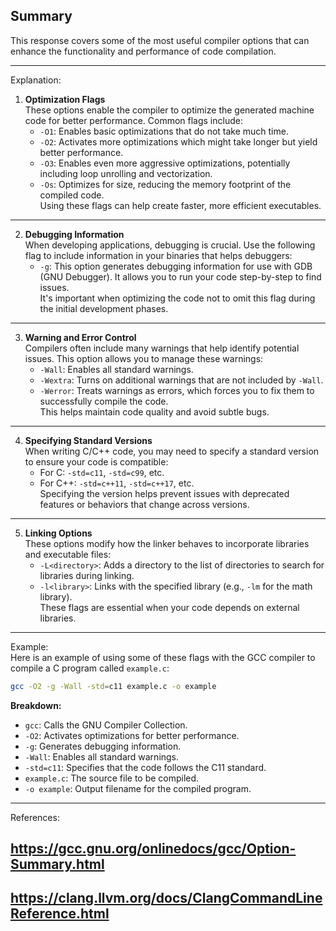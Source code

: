 ## Summary 
This response covers some of the most useful compiler options that can enhance the functionality and performance of code compilation.

---

Explanation:

1. **Optimization Flags**  
These options enable the compiler to optimize the generated machine code for better performance. Common flags include:  
   - `-O1`: Enables basic optimizations that do not take much time.  
   - `-O2`: Activates more optimizations which might take longer but yield better performance.  
   - `-O3`: Enables even more aggressive optimizations, potentially including loop unrolling and vectorization.  
   - `-Os`: Optimizes for size, reducing the memory footprint of the compiled code.  
   Using these flags can help create faster, more efficient executables.

---  

2. **Debugging Information**  
When developing applications, debugging is crucial. Use the following flag to include information in your binaries that helps debuggers:  
   - `-g`: This option generates debugging information for use with GDB (GNU Debugger). It allows you to run your code step-by-step to find issues.  
   It's important when optimizing the code not to omit this flag during the initial development phases.

---  

3. **Warning and Error Control**  
Compilers often include many warnings that help identify potential issues. This option allows you to manage these warnings:  
   - `-Wall`: Enables all standard warnings.  
   - `-Wextra`: Turns on additional warnings that are not included by `-Wall`.  
   - `-Werror`: Treats warnings as errors, which forces you to fix them to successfully compile the code.  
   This helps maintain code quality and avoid subtle bugs.

---  

4. **Specifying Standard Versions**  
When writing C/C++ code, you may need to specify a standard version to ensure your code is compatible:  
   - For C: `-std=c11`, `-std=c99`, etc.  
   - For C++: `-std=c++11`, `-std=c++17`, etc.  
   Specifying the version helps prevent issues with deprecated features or behaviors that change across versions. 

---  

5. **Linking Options**  
These options modify how the linker behaves to incorporate libraries and executable files:  
   - `-L<directory>`: Adds a directory to the list of directories to search for libraries during linking.  
   - `-l<library>`: Links with the specified library (e.g., `-lm` for the math library).  
   These flags are essential when your code depends on external libraries.

---  

Example:  
Here is an example of using some of these flags with the GCC compiler to compile a C program called `example.c`:  
```bash
gcc -O2 -g -Wall -std=c11 example.c -o example
```  
**Breakdown:**  
- `gcc`: Calls the GNU Compiler Collection.  
- `-O2`: Activates optimizations for better performance.  
- `-g`: Generates debugging information.  
- `-Wall`: Enables all standard warnings.  
- `-std=c11`: Specifies that the code follows the C11 standard.  
- `example.c`: The source file to be compiled.  
- `-o example`: Output filename for the compiled program.

---  

References:  
## https://gcc.gnu.org/onlinedocs/gcc/Option-Summary.html  
## https://clang.llvm.org/docs/ClangCommandLineReference.html  